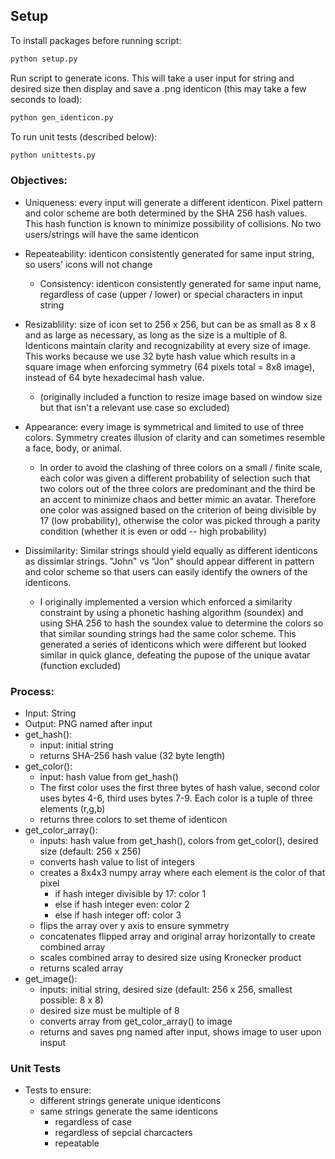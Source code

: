 
## Setup 

To install packages before running script:

``` bash 
python setup.py
```

Run script to generate icons. This will take a user input for string and desired size then display and save a .png identicon (this may take a few seconds to load):

```bash
python gen_identicon.py
```
   

To run unit tests (described below):
```bash
python unittests.py
```

### Objectives:

- Uniqueness: every input will generate a different identicon. Pixel pattern and color scheme are both determined by the SHA 256 hash values. This hash function is known to minimize possibility of collisions. No two users/strings will have the same identicon


- Repeateability: identicon consistently generated for same input string, so users' icons will not change
    - Consistency: identicon consistently generated for same input name, regardless of case (upper / lower) or special characters in input string


- Resizablility: size of icon set to 256 x 256, but can be as small as 8 x 8 and as large as necessary, as long as the size is a multiple of 8. Identicons maintain clarity and recognizability at every size of image. This works because we use 32 byte hash value which results in a square image when enforcing symmetry (64 pixels total = 8x8 image), instead of 64 byte hexadecimal hash value.
    - (originally included a function to resize image based on window size but that isn't a relevant use case so excluded)


- Appearance: every image is symmetrical and limited to use of three colors. Symmetry creates illusion of clarity and can sometimes resemble a face, body, or animal. 
    - In order to avoid the clashing of three colors on a small / finite scale, each color was given a different probability of selection such that two colors out of the three colors are predominant and the third be an accent to minimize chaos and better mimic an avatar. Therefore one color was assigned based on the criterion of being divisible by 17 (low probability), otherwise the color was picked through a parity condition (whether it is even or odd -- high probability) 


- Dissimilarity: Similar strings should yield equally as different identicons as dissimlar strings. "John" vs "Jon" should appear different in pattern and color scheme so that users can easily identify the owners of the identicons. 
    - I originally implemented a version which enforced a similarity constraint by using a phonetic hashing algorithm (soundex) and using SHA 256 to hash the soundex value to determine the colors so that similar sounding strings had the same color scheme. This generated a series of identicons which were different but looked similar in quick glance, defeating the pupose of the unique avatar (function excluded)


### Process:

- Input: String
- Output: PNG named after input
- get_hash(): 
    - input: initial string
    - returns SHA-256 hash value (32 byte length)
- get_color(): 
    - input: hash value from get_hash()
    - The first color uses the first three bytes of hash value, second color uses bytes 4-6, third uses bytes 7-9. Each color is a tuple of three elements (r,g,b)
    - returns three colors to set theme of identicon 
- get_color_array():
    - inputs: hash value from get_hash(), colors from get_color(), desired size (default: 256 x 256)
    - converts hash value to list of integers
    - creates a 8x4x3 numpy array where each element is the color of that pixel 
        - if hash integer divisible by 17: color 1
        - else if hash integer even: color 2
        - else if hash integer off: color 3
    - flips the array over y axis to ensure symmetry
    - concatenates flipped array and original array horizontally to create combined array
    - scales combined array to desired size using Kronecker product
    - returns scaled array 
- get_image():
    - inputs: initial string, desired size (default: 256 x 256, smallest possible: 8 x 8)
    - desired size must be multiple of 8
    - converts array from get_color_array() to image
    - returns and saves png named after input, shows image to user upon insput


### Unit Tests

- Tests to ensure:
    - different strings generate unique identicons
    - same strings generate the same identicons
        - regardless of case
        - regardless of sepcial charcacters
        - repeatable
